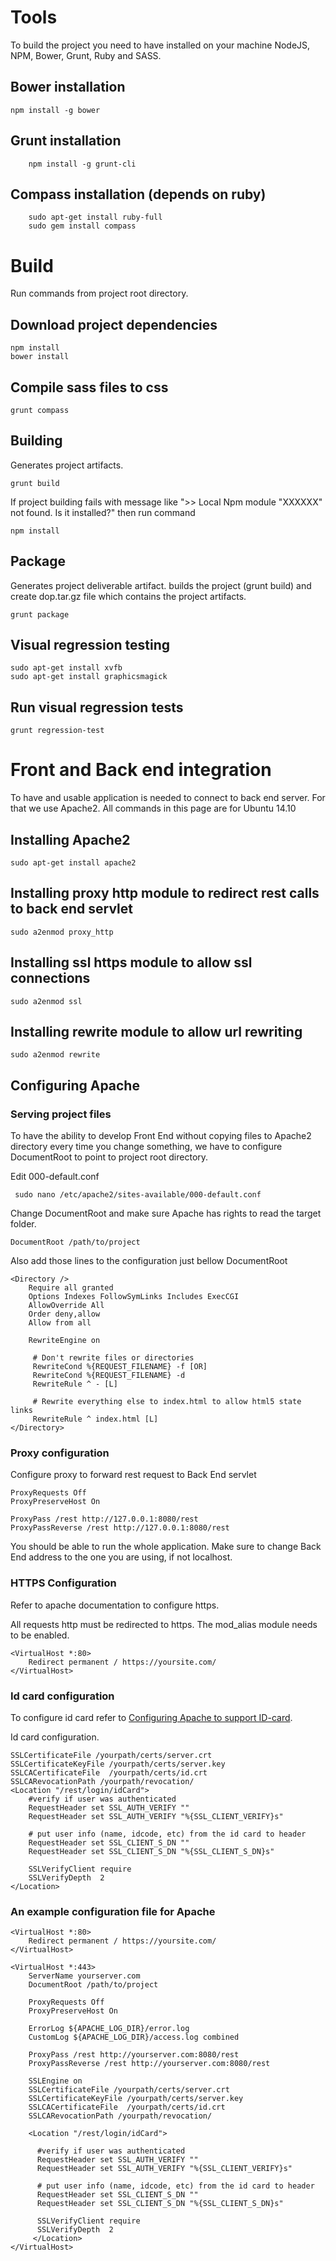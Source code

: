 # Tools

To build the project you need to have installed on your machine NodeJS, NPM, Bower, Grunt, Ruby and SASS.

## Bower installation

	npm install -g bower
	
## Grunt installation

        npm install -g grunt-cli

## Compass installation (depends on ruby)

        sudo apt-get install ruby-full
        sudo gem install compass

# Build

Run commands from project root directory.

## Download project dependencies

	npm install
	bower install

## Compile sass files to css

    grunt compass

## Building

Generates project artifacts.

	grunt build

If project building fails with message like ">> Local Npm module "XXXXXX" not found. Is it installed?" then run command

    npm install

## Package

Generates project deliverable artifact. builds the project (grunt build) and create dop.tar.gz file which contains the project artifacts.

	grunt package
	
## Visual regression testing

    sudo apt-get install xvfb
    sudo apt-get install graphicsmagick
    
##  Run visual regression tests

    grunt regression-test

# Front and Back end integration

To have and usable application is needed to connect to back end server. For that we use Apache2. All commands in this page are for Ubuntu 14.10

## Installing Apache2

	sudo apt-get install apache2
	
## Installing proxy http module to redirect rest calls to back end servlet

	sudo a2enmod proxy_http
	
## Installing ssl https module to allow ssl connections

	sudo a2enmod ssl
	
## Installing rewrite module to allow url rewriting

	sudo a2enmod rewrite
	
## Configuring Apache
### Serving project files

To have the ability to develop Front End without copying files to Apache2 directory every time you change something, we have to configure DocumentRoot to point to project root directory.

Edit 000-default.conf

	 sudo nano /etc/apache2/sites-available/000-default.conf

Change DocumentRoot and make sure Apache has rights to read the target folder.

	DocumentRoot /path/to/project
	
Also add those lines to the configuration just bellow DocumentRoot
		
	<Directory />
        Require all granted
        Options Indexes FollowSymLinks Includes ExecCGI
        AllowOverride All
        Order deny,allow
        Allow from all
        
        RewriteEngine on

		 # Don't rewrite files or directories
		 RewriteCond %{REQUEST_FILENAME} -f [OR]
		 RewriteCond %{REQUEST_FILENAME} -d
		 RewriteRule ^ - [L]

		 # Rewrite everything else to index.html to allow html5 state links
		 RewriteRule ^ index.html [L]
    </Directory>

### Proxy configuration

Configure proxy to forward rest request to Back End servlet

	ProxyRequests Off
	ProxyPreserveHost On

	ProxyPass /rest http://127.0.0.1:8080/rest
	ProxyPassReverse /rest http://127.0.0.1:8080/rest

You should be able to run the whole application. Make sure to change Back End address to the one you are using, if not localhost. 

### HTTPS Configuration 

Refer to apache documentation to configure https. 

All requests http must be redirected to https. The mod_alias module needs to be enabled.

	<VirtualHost *:80>
        Redirect permanent / https://yoursite.com/
	</VirtualHost>

### Id card configuration

To configure id card refer to [Configuring Apache to support ID-card](http://www.id.ee/public/Configuring_Apache_web_server_to_support_ID.pdf).

Id card configuration.

	SSLCertificateFile /yourpath/certs/server.crt
	SSLCertificateKeyFile /yourpath/certs/server.key
	SSLCACertificateFile  /yourpath/certs/id.crt
	SSLCARevocationPath /yourpath/revocation/
 	<Location "/rest/login/idCard">
        #verify if user was authenticated
        RequestHeader set SSL_AUTH_VERIFY ""
        RequestHeader set SSL_AUTH_VERIFY "%{SSL_CLIENT_VERIFY}s"

        # put user info (name, idcode, etc) from the id card to header
        RequestHeader set SSL_CLIENT_S_DN ""
        RequestHeader set SSL_CLIENT_S_DN "%{SSL_CLIENT_S_DN}s"

        SSLVerifyClient require
        SSLVerifyDepth  2
 	</Location>


### An example configuration file for Apache

 	<VirtualHost *:80>
        Redirect permanent / https://yoursite.com/
 	</VirtualHost>

 	<VirtualHost *:443>
        ServerName yourserver.com
        DocumentRoot /path/to/project

        ProxyRequests Off
        ProxyPreserveHost On

        ErrorLog ${APACHE_LOG_DIR}/error.log
        CustomLog ${APACHE_LOG_DIR}/access.log combined

        ProxyPass /rest http://yourserver.com:8080/rest
        ProxyPassReverse /rest http://yourserver.com:8080/rest

        SSLEngine on
        SSLCertificateFile /yourpath/certs/server.crt
        SSLCertificateKeyFile /yourpath/certs/server.key
        SSLCACertificateFile  /yourpath/certs/id.crt
        SSLCARevocationPath /yourpath/revocation/

        <Location "/rest/login/idCard">

          #verify if user was authenticated
          RequestHeader set SSL_AUTH_VERIFY ""
          RequestHeader set SSL_AUTH_VERIFY "%{SSL_CLIENT_VERIFY}s"

          # put user info (name, idcode, etc) from the id card to header
          RequestHeader set SSL_CLIENT_S_DN ""
          RequestHeader set SSL_CLIENT_S_DN "%{SSL_CLIENT_S_DN}s"

          SSLVerifyClient require
          SSLVerifyDepth  2
         </Location>
 	</VirtualHost>

	
